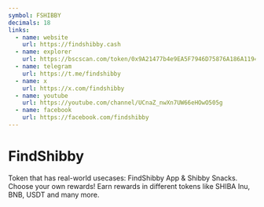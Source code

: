 ```yaml
---
symbol: FSHIBBY
decimals: 18
links:
  - name: website
    url: https://findshibby.cash
  - name: explorer
    url: https://bscscan.com/token/0x9A21477b4e9EA5F7946D75876A186A1194559828
  - name: telegram
    url: https://t.me/findshibby
  - name: x
    url: https://x.com/findshibby
  - name: youtube
    url: https://youtube.com/channel/UCnaZ_nwXn7UW66eHOwO505g
  - name: facebook
    url: https://facebook.com/findshibby
---
```


# FindShibby

Token that has real-world usecases: FindShibby App & Shibby Snacks. Choose your own rewards! Earn rewards in different tokens like SHIBA Inu, BNB, USDT and many more.
